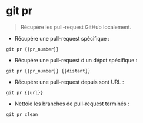 # git pr

> Récupére les pull-request GitHub localement.

- Récupére une pull-request spécifique :

`git pr {{pr_number}}`

- Récupére une pull-request d un dépot spécifique :

`git pr {{pr_number}} {{distant}}`

- Récupére une pull-request depuis sont URL :

`git pr {{url}}`

- Nettoie les branches de pull-request terminés :

`git pr clean`
